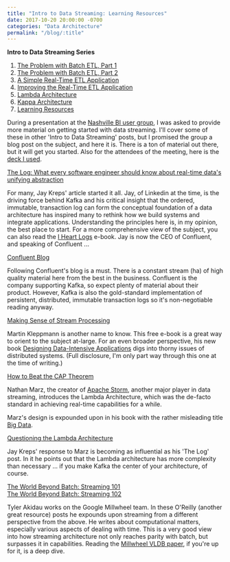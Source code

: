 ```yaml
---  
title: "Intro to Data Streaming: Learning Resources"
date: 2017-10-20 20:00:00 -0700
categories: "Data Architecture"
permalink: "/blog/:title"
---
```


**Intro to Data Streaming Series**
1. [The Problem with Batch ETL, Part 1](/blog/the_problem_with_batch_etl_part_1)
2. [The Problem with Batch ETL, Part 2](/blog/the_problem_with_batch_etl_part_2)
3. [A Simple Real-Time ETL Application](/blog/a_simple_real-time_app)
4. [Improving the Real-Time ETL Application]()
5. [Lambda Architecture]()
6. [Kappa Architecture]()
7. [Learning Resources](/blog/streaming_learning_resources)

During a presentation at the [Nashville BI user group](https://www.meetup.com/NashBI/), I was asked to provide more material on getting started with data streaming. I'll cover some of these in other 'Intro to Data Streaming' posts, but I promised the group a blog post on the subject, and here it is. There is a ton of material out there, but it will get you started. Also for the attendees of the meeting, here is the [deck I used](https://rivuletio.files.wordpress.com/2017/10/real_time_etl.pptx). 

[The Log: What every software engineer should know about real-time data's unifying abstraction](https://goo.gl/j6mqP6)  

For many, Jay Kreps' article started it all. Jay, of Linkedin at the time, is the driving force behind Kafka and his critical insight that the ordered, immutable, transaction log can form the conceptual foundation of a data architecture has inspired many to rethink how we build systems and integrate applications. Understanding the principles here is, in my opinion, the best place to start. For a more comprehensive view of the subject, you can also read the [I Heart Logs](https://www.confluent.io/ebook/i-heart-logs-event-data-stream-processing-and-data-integration/) e-book. Jay is now the CEO of Confluent, and speaking of Confluent ...  

[Confluent Blog](https://www.confluent.io/blog/)  

Following Confluent's blog is a must. There is a constant stream (ha) of high quality material here from the best in the business. Confluent is the company supporting Kafka, so expect plenty of material about their product. However, Kafka is also the gold-standard implementation of persistent, distributed, immutable transaction logs so it's non-negotiable reading anyway. 

[Making Sense of Stream Processing](https://www.confluent.io/stream-processing/)  

Martin Kleppmann is another name to know. This free e-book is a great way to orient to the subject at-large. For an even broader perspective, his new book [Designing Data-Intensive Applications](https://dataintensive.net/) digs into thorny issues of distributed systems. (Full disclosure, I'm only part way through this one at the time of writing.)  

[How to Beat the CAP Theorem](http://nathanmarz.com/blog/how-to-beat-the-cap-theorem.html)  

Nathan Marz, the creator of [Apache Storm](https://www.amazon.com/Big-Data-Principles-practices-scalable/dp/1617290343), another major player in data streaming, introduces the Lambda Architecture, which was the de-facto standard in achieving real-time capabilities for a while.   

Marz's design is expounded upon in his book with the rather misleading title [Big Data](https://www.amazon.com/Big-Data-Principles-practices-scalable/dp/1617290343).  

[Questioning the Lambda Architecture](http://radar.oreilly.com/2014/07/questioning-the-lambda-architecture.html)  

Jay Kreps' response to Marz is becoming as influential as his 'The Log' post. In it he points out that the Lambda architecture has more complexity than necessary ... if you make Kafka the center of your architecture, of course.   

[The World Beyond Batch: Streaming 101](https://www.oreilly.com/ideas/the-world-beyond-batch-streaming-101)  
[The World Beyond Batch: Streaming 102](https://www.oreilly.com/ideas/the-world-beyond-batch-streaming-102)  

Tyler Akidau works on the Google Millwheel team. In these O'Reilly (another great resource) posts he expounds upon streaming from a different perspective from the above. He writes about computational matters, especially various aspects of dealing with time. This is a very good view into how streaming architecture not only reaches parity with batch, but surpasses it in capabilities. Reading the [Millwheel VLDB paper](https://research.google.com/pubs/pub41378.html), if you're up for it, is a deep dive.